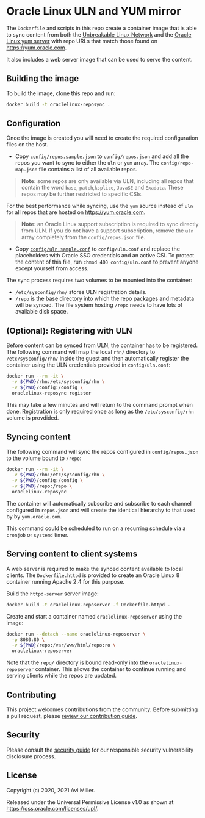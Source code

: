 # Oracle Linux ULN and YUM mirror

The `Dockerfile` and scripts in this repo create a container image that is able
to sync content from both the [Unbreakable Linux Network][ULN] and the
[Oracle Linux yum server][YUM] with repo URLs that match those found on
<https://yum.oracle.com>.

It also includes a web server image that can be used to serve the content.

## Building the image

To build the image, clone this repo and run:

```bash
docker build -t oraclelinux-reposync .
```

## Configuration

Once the image is created you will need to create the required configuration
files on the host.

* Copy [`config/repos.sample.json`](./config/repos.sample.json) to
  `config/repos.json` and add all the repos you want to sync to either the
  `uln` or `yum` array. The `config/repo-map.json` file contains a list of all
  available repos.

> **Note:** some repos are only available via ULN, including all repos that
  contain the word `base`, `patch`,`ksplice`, `JavaSE` and `Exadata`. These repos
  may be further restricted to specific CSIs.

For the best performance while syncing, use the `yum` source instead of `uln`
for all repos that are hosted on <https://yum.oracle.com>.

> **Note:** an Oracle Linux support subscription is required to sync directly
  from ULN. If you do not have a support subscription, remove the `uln`
  array completely from the `config/repos.json` file.

* Copy [`config/uln.sample.conf`](./config/uln.sample.conf) to `config/uln.conf`
  and replace the placeholders with Oracle SSO credentials and an active CSI.
  To protect the content of this file, run `chmod 400 config/uln.conf` to prevent
  anyone except yourself from access.

The sync process requires two volumes to be mounted into the container:

* `/etc/sysconfig/rhn/` stores ULN registration details.
* `/repo` is the base directory into which the repo packages and metadata will
  be synced. The file system hosting `/repo` needs to have lots of available
  disk space.

## (Optional): Registering with ULN

Before content can be synced from ULN, the container has to be registered. The
following command will map the local `rhn/` directory to `/etc/sysconfig/rhn/`
inside the guest and then automatically register the container using the
ULN credentials provided in `config/uln.conf`:

```bash
docker run --rm -it \
  -v ${PWD}/rhn:/etc/sysconfig/rhn \
  -v ${PWD}/config:/config \
  oraclelinux-reposync register
```

This may take a few minutes and will return to the command prompt when done.
Registration is only required once as long as the `/etc/sysconfig/rhn` volume
is provdided.

## Syncing content

The following command will sync the repos configured in `config/repos.json`
to the volume bound to `/repo`:

```bash
docker run --rm -it \
  -v ${PWD}/rhn:/etc/sysconfig/rhn \
  -v ${PWD}/config:/config \
  -v ${PWD}/repo:/repo \
  oraclelinux-reposync
```

The container will automatically subscribe and subscribe to each channel
configured in `repos.json` and will create the identical hierarchy to that
used by by `yum.oracle.com`.

This command could be scheduled to run on a recurring schedule via
a `cronjob` or `systemd` timer.

## Serving content to client systems

A web server is required to make the synced content available to local clients.
The `Dockerfile.httpd` is provided to create an Oracle Linux 8 container running
Apache 2.4 for this  purpose.

Build the `httpd-server` server image:

```bash
docker build -t oraclelinux-reposerver -f Dockerfile.httpd .
```

Create and start a container named `oraclelinux-reposerver` using the image:

```bash
docker run --detach --name oraclelinux-reposerver \
  -p 8080:80 \
  -v ${PWD}/repo:/var/www/html/repo:ro \
  oraclelinux-reposerver
```

Note that the `repo/` directory is bound read-only into the `oraclelinux-reposerver`
container. This allows the container to continue running and serving clients
while the repos are updated.

## Contributing

This project welcomes contributions from the community. Before submitting a pull
request, please [review our contribution guide](./CONTRIBUTING.md).

## Security

Please consult the [security guide](./SECURITY.md) for our responsible security
vulnerability disclosure process.

## License

Copyright (c) 2020, 2021 Avi Miller.

Released under the Universal Permissive License v1.0 as shown at
<https://oss.oracle.com/licenses/upl/>.

[ULN]: https://linux.oracle.com
[YUM]: https://yum.oracloe.com
